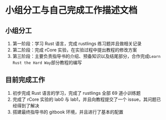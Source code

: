 # 小组分工与自己完成工作描述文档

## 小组分工

1. 第一阶段：学习 Rust 语言，完成 rustlings 练习题并且做相关记录
2. 第二阶段：完成 rCore 实验，在实验过程中提出教程的修改方案
3. 第三阶段：主要负责指导书的介绍、预备知识以及结尾部分，合作完成`Learn Rust the Hard Way`部分教程的编写

## 目前完成工作

1. 初步完成 Rust 语言的学习，完成了 rustlings 全部 69 道小训练题
2. 完成了 rCore 实验的 lab0 与 lab1，并且向教程提交了一个 issue，其问题已经得到了解决
3. 搭建最终指导书的 gitbook 环境，并且进行了基本的配置
